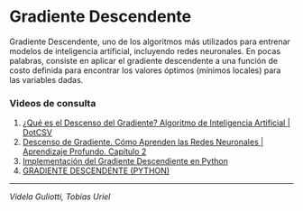 # Gradiente Descendente
Gradiente Descendente, uno de los algoritmos más utilizados para entrenar modelos de inteligencia artificial, incluyendo redes neuronales. En pocas palabras, consiste en aplicar el gradiente descendente a una función de costo definida para encontrar los valores óptimos (mínimos locales) para las variables dadas.
### Videos de consulta
1. [¿Qué es el Descenso del Gradiente? Algoritmo de Inteligencia Artificial | DotCSV](https://www.youtube.com/watch?v=A6FiCDoz8_4)
1. [Descenso de Gradiente. Cómo Aprenden las Redes Neuronales | Aprendizaje Profundo. Capítulo 2](https://www.youtube.com/watch?v=mwHiaTrQOiI)
1. [Implementación del Gradiente Descendiente en Python](https://www.youtube.com/watch?v=GaoUAlDHjOg)
1. [GRADIENTE DESCENDENTE (PYTHON)](https://www.youtube.com/watch?v=jk53nZxh4mI)
- - -
*Videla Guliotti, Tobías Uriel*